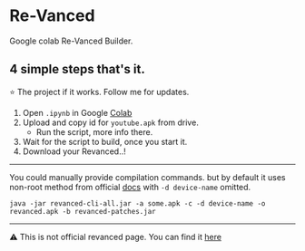# Re-Vanced

Google colab Re-Vanced Builder.<br>
## 4 simple steps that's it.
⭐ The project if it works. 
   Follow me for updates.

1. Open `.ipynb` in Google [Colab](https://colab.research.google.com/github/Jarvis-Ank/Re-Vanced/blob/WIP/Re-Vanced.ipynb)
2. Upload and copy id for `youtube.apk` from drive.
    * Run the script, more info there.
3. Wait for the script to build, once you start it. 
4. Download your Revanced..!

<hr>

You could manually provide compilation commands.
 but by default it uses non-root method from official [docs](https://github.com/revanced/revanced-documentation/wiki/Using-the-ReVanced-CLI-and-installing-ReVanced)
with `-d device-name` omitted.
``` # Non-Root
java -jar revanced-cli-all.jar -a some.apk -c -d device-name -o revanced.apk -b revanced-patches.jar 
```

<hr>

⚠️ This is not official revanced page. 
You can find it [here](https://github.com/revanced/)
